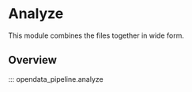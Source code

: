 # Analyze

This module combines the files together in wide form.

## Overview

::: opendata_pipeline.analyze